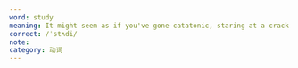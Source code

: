 ```yaml
---
word: study
meaning: It might seem as if you've gone catatonic, staring at a crack in the sidewalk for so long, but really you're observing it as closely as possible for your study of ant movement.
correct: /ˈstʌdi/
note:
category: 动词
---
```

